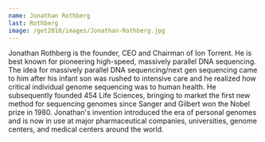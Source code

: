 ```yaml
---
name: Jonathan Rothberg
last: Rothberg
image: /get2010/images/Jonathan-Rothberg.jpg
---
```


Jonathan Rothberg is the founder, CEO and Chairman of Ion Torrent. He is best known for pioneering high-speed, massively parallel DNA sequencing. The idea for massively parallel DNA sequencing/next gen sequencing came to him after his infant son was rushed to intensive care and he realized how critical individual genome sequencing was to human health. He subsequently founded 454 Life Sciences, bringing to market the first new method for sequencing genomes since Sanger and Gilbert won the Nobel prize in 1980. Jonathan\'s invention introduced the era of personal genomes and is now in use at major pharmaceutical companies, universities, genome centers, and medical centers around the world.
